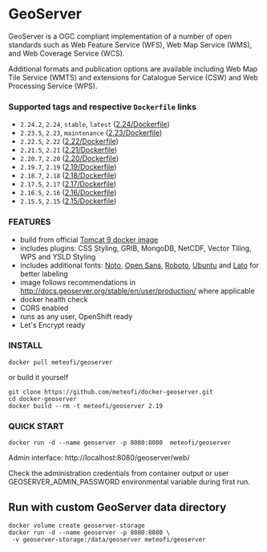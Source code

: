 # GeoServer
GeoServer is a OGC compliant implementation of a number of open standards such as Web Feature Service (WFS), Web Map Service (WMS), and Web Coverage Service (WCS).

Additional formats and publication options are available including Web Map Tile Service (WMTS) and extensions for Catalogue Service (CSW) and Web Processing Service (WPS).

### Supported tags and respective **`Dockerfile`** links
* `2.24.2`, `2.24`, `stable`, `latest` ([2.24/Dockerfile](https://github.com/meteofi/docker-geoserver/blob/master/2.24/Dockerfile))
* `2.23.5`, `2.23`, `maintenance` ([2.23/Dockerfile](https://github.com/meteofi/docker-geoserver/blob/master/2.23/Dockerfile))
* `2.22.5`, `2.22` ([2.22/Dockerfile](https://github.com/meteofi/docker-geoserver/blob/master/2.22/Dockerfile))
* `2.21.5`, `2.21` ([2.21/Dockerfile](https://github.com/meteofi/docker-geoserver/blob/master/2.21/Dockerfile))
* `2.20.7`, `2.20` ([2.20/Dockerfile](https://github.com/meteofi/docker-geoserver/blob/master/2.20/Dockerfile))
* `2.19.7`, `2.19` ([2.19/Dockerfile](https://github.com/meteofi/docker-geoserver/blob/master/2.19/Dockerfile))
* `2.18.7`, `2.18` ([2.18/Dockerfile](https://github.com/meteofi/docker-geoserver/blob/master/2.18/Dockerfile))
* `2.17.5`, `2.17` ([2.17/Dockerfile](https://github.com/meteofi/docker-geoserver/blob/master/2.17/Dockerfile))
* `2.16.5`, `2.16` ([2.16/Dockerfile](https://github.com/meteofi/docker-geoserver/blob/master/2.16/Dockerfile))
* `2.15.5`, `2.15` ([2.15/Dockerfile](https://github.com/meteofi/docker-geoserver/blob/master/2.15/Dockerfile))

### FEATURES
* build from official [Tomcat 9 docker image](https://hub.docker.com/_/tomcat)
* includes plugins: CSS Styling, GRIB, MongoDB, NetCDF, Vector Tiling, WPS and YSLD Styling 
* includes additional fonts: [Noto](https://www.google.com/get/noto/), [Open Sans](https://fonts.google.com/specimen/Open+Sans), [Roboto](https://fonts.google.com/specimen/Roboto), [Ubuntu](https://fonts.google.com/specimen/Ubuntu) and [Lato](https://fonts.google.com/specimen/Lato) for better labeling
* image follows recommendations in http://docs.geoserver.org/stable/en/user/production/ where applicable
* docker health check
* CORS enabled
* runs as any user, OpenShift ready
* Let's Encrypt ready

### INSTALL
```
docker pull meteofi/geoserver
```

or build it yourself
```
git clone https://github.com/meteofi/docker-geoserver.git
cd docker-geoserver
docker build --rm -t meteofi/geoserver 2.19
```

### QUICK START
```
docker run -d --name geoserver -p 8080:8080  meteofi/geoserver
```
Admin interface: http://localhost:8080/geoserver/web/

Check the administration credentials from container output or user GEOSERVER_ADMIN_PASSWORD environmental variable during first run.

## Run with custom GeoServer data directory
```
docker volume create geoserver-storage
docker run -d --name geoserver -p 8080:8080 \
 -v geoserver-storage:/data/geoserver meteofi/geoserver
```

